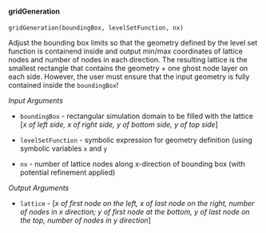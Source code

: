 #### gridGeneration

`gridGeneration(boundingBox, levelSetFunction, nx)`

Adjust the bounding box limits so that the geometry defined by the level set function is containend inside and output min/max coordinates of lattice nodes and number of nodes in each direction. The resulting lattice is the smallest rectangle that contains the geometry + one ghost node layer on each side. However, the user must ensure that the input geometry is fully contained inside the `boundingBox`!

_Input Arguments_

 - `boundingBox` - rectangular simulation domain to be filled with the lattice [_x of left side, x of right side, y of bottom side, y of top side_]

 - `levelSetFunction` - symbolic expression for geometry definition (using symbolic variables `x` and `y`

 - `nx` - number of lattice nodes along x-direction of bounding box (with potential refinement applied)

_Output Arguments_

- `lattice` - [_x of first node on the left, x of last node on the right, number of nodes in x direction; y of first node at the bottom, y of last node on the top, number of nodes in y direction_]
